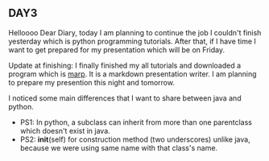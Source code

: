 ## **DAY3**


Helloooo Dear Diary, today I am planning to continue the job I couldn't finish yesterday which is python programming tutorials. After that, if I have time I want to get prepared for my presentation which will be on Friday.  

Update at finishing:
I finally finished my all tutorials and downloaded a program which is [marp](https://yhatt.github.io/marp/). It is a markdown presentation writer. I am planning to prepare my presention this night and tomorrow. 

I noticed some main differences that I want to share between java and python.

* PS1: In python, a subclass can inherit from more than one parentclass which doesn't exist in java.
* PS2: __init__(self) for construction method (two underscores) unlike java, because we were using same name with that class's name.
